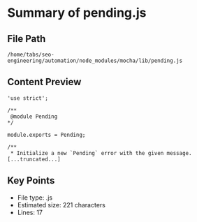 # Summary of pending.js
  
## File Path
`/home/tabs/seo-engineering/automation/node_modules/mocha/lib/pending.js`

## Content Preview
```
'use strict';

/**
 @module Pending
*/

module.exports = Pending;

/**
 * Initialize a new `Pending` error with the given message.
[...truncated...]
```

## Key Points
- File type: .js
- Estimated size: 221 characters
- Lines: 17
